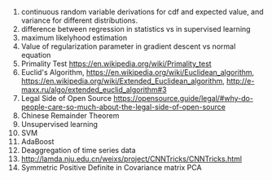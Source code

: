 1. continuous random variable derivations for cdf and expected value, and variance for different distributions.
2. difference between regression in statistics vs in supervised learning
3. maximum likelyhood estimation
4. Value of regularization parameter in gradient descent vs normal equation
5. Primality Test https://en.wikipedia.org/wiki/Primality_test
6. Euclid's Algorithm, https://en.wikipedia.org/wiki/Euclidean_algorithm, https://en.wikipedia.org/wiki/Extended_Euclidean_algorithm, http://e-maxx.ru/algo/extended_euclid_algorithm#3
7. Legal Side of Open Source https://opensource.guide/legal/#why-do-people-care-so-much-about-the-legal-side-of-open-source
8. Chinese Remainder Theorem
9. Unsupervised learning
10. SVM
11. AdaBoost
12. Deaggregation of time series data
13. http://lamda.nju.edu.cn/weixs/project/CNNTricks/CNNTricks.html
14. Symmetric Positive Definite in Covariance matrix PCA
